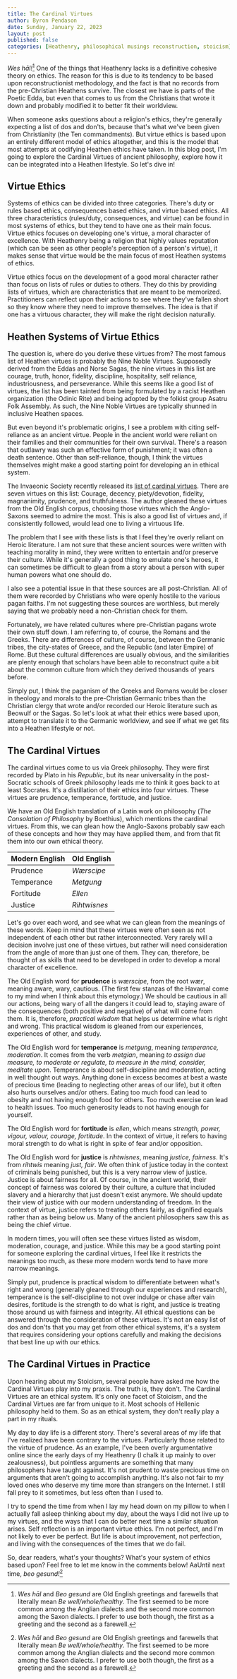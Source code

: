 ```yaml
---
title: The Cardinal Virtues
author: Byron Pendason
date: Sunday, January 22, 2023
layout: post
published: false
categories: [Heathenry, philosophical musings reconstruction, stoicism]
---
```


*Wes hāl!*[^1] One of the things that Heathenry lacks is a definitive cohesive theory on ethics. The reason for this is due to its tendency to be based upon reconstructionist methodology, and the fact is that no records from the pre-Christian Heathens survive. The closest we have is parts of the Poetic Edda, but even that comes to us from the Christians that wrote it down and probably modified it to better fit their worldview.

When someone asks questions about a religion's ethics, they're generally expecting a list of dos and don'ts, because that's what we've been given from Christianity (the Ten commandments). But virtue ethics is based upon an entirely different model of ethics altogether, and this is the model that most attempts at codifying Heathen ethics have taken. In this blog post, I'm going to explore the Cardinal Virtues of ancient philosophy, explore how it can be integrated into a Heathen lifestyle. So let's dive in!

## Virtue Ethics

Systems of ethics can be divided into three categories. There's duty or rules based ethics, consequences based ethics, and virtue based ethics. All three characteristics (rules/duty, consequences, and virtue) can be found in most systems of ethics, but they tend to have one as their main focus. Virtue ethics focuses on developing one's virtue, a moral character of excellence. With Heathenry being a religion that highly values reputation (which can be seen as other people's perception of a person's virtue), it makes sense that virtue would be the main focus of most Heathen systems of ethics. 

Virtue ethics focus on the development of a good moral character rather than focus on lists of rules or duties to others. They do this by providing lists of virtues, which are characteristics that are meant to be memorized. Practitioners can reflect upon their actions to see where they've fallen short so they know where they need to improve themselves. The idea is that if one has a virtuous character, they will make the right decision naturally.

## Heathen Systems of Virtue Ethics

The question is, where do you derive these virtues from? The most famous list of Heathen virtues is probably the Nine Noble Virtues. Supposedly derived from the Eddas and Norse Sagas, the nine virtues in this list are courage, truth, honor, fidelity, discipline, hospitality, self reliance, industriousness, and perseverance. While this seems like a good list of virtues, the list has been tainted from being formulated by a racist Heathen organization (the Odinic Rite) and being adopted by the folkist group Asatru Folk Assembly. As such, the Nine Noble Virtues are typically shunned in inclusive Heathen spaces.

But even beyond it's problematic origins, I see a problem with citing self-reliance as an ancient virtue. People in the ancient world were reliant on their families and their communities for their own survival. There's a reason that outlawry was such an effective form of punishment; it was often a death sentence. Other than self-reliance, though, I think the virtues themselves might make a good starting point for developing an in ethical system.

The Invaeonic Society recently released its [list of cardinal virtues](https://ingwine.org/knowledge-base-2/our-customs-concerning-personal-honor-and-ethics/). There are seven virtues on this list: Courage, decency, piety/devotion, fidelity, magnanimity, prudence, and truthfulness. The author gleaned these virtues from the Old English corpus, choosing those virtues which the Anglo-Saxons seemed to admire the most. This is also a good list of virtues and, if consistently followed, would lead one to living a virtuous life.

The problem that I see with these lists is that I feel they're overly reliant on Heroic literature. I am not sure that these ancient sources were written with teaching morality in mind, they were written to entertain and/or preserve their culture. While it's generally a good thing to emulate one's heroes, it can sometimes be difficult to glean from a story about a person with super human powers what one should do.

I also see a potential issue in that these sources are all post-Christian. All of them were recorded by Christians who were openly hostile to the various pagan faiths. I'm not suggesting these sources are worthless, but merely saying that we probably need a non-Christian check for them. 

Fortunately, we have related cultures where pre-Christian pagans wrote their own stuff down. I am referring to, of course, the Romans and the Greeks. There are differences of culture, of course, between the Germanic tribes, the city-states of Greece, and the Republic (and later Empire) of Rome. But these cultural differences are usually obvious, and the similarities are plenty enough that scholars have been able to reconstruct quite a bit about the common culture from which they derived thousands of years before.

Simply put, I think the paganism of the Greeks and Romans would be closer in theology and morals to the pre-Christian Germanic tribes than the Christian clergy that wrote and/or recorded our Heroic literature such as Beowulf or the Sagas. So let's look at what their ethics were based upon, attempt to translate it to the Germanic worldview, and see if what we get fits into a Heathen lifestyle or not.

## The Cardinal Virtues

The cardinal virtues come to us via Greek philosophy. They were first recorded by Plato in his *Republic*, but its near universality in the post-Socratic schools of Greek philosophy leads me to think it goes back to at least Socrates. It's a distillation of their ethics into four virtues. These virtues are prudence, temperance, fortitude, and justice.

We have an Old English translation of a Latin work on philosophy (*The Consolation of Philosophy* by Boethius), which mentions the cardinal virtues. From this, we can glean how the Anglo-Saxons probably saw each of these concepts and how they may have applied them, and from that fit them into our own ethical theory.

Modern English | Old English
---------------|------------
Prudence       | *Wærscipe*
Temperance     | *Metgung*
Fortitude      | *Ellen*
Justice        | *Rihtwisnes*

Let's go over each word, and see what we can glean from the meanings of these words. Keep in mind that these virtues were often seen as not independent of each other but rather interconnected. Very rarely will a decision involve just one of these virtues, but rather will need consideration from the angle of more than just one of them. They can, therefore, be thought of as skills that need to be developed in order to develop a moral character of excellence.

The Old English word for **prudence** is *wærscipe*, from the root *wær*, meaning aware, wary, cautious. (The first few stanzas of the Havamal come to my mind when I think about this etymology.) We should be cautious in all our actions, being wary of all the dangers it could lead to, staying aware of the consequences (both positive and negative) of what will come from them. It is, therefore, *practical wisdom* that helps us determine what is right and wrong. This practical wisdom is gleaned from our experiences, experiences of other, and study.

The Old English word for **temperance** is *metgung*, meaning *temperance, moderation*. It comes from the verb *metgian*, meaning *to assign due measure, to moderate or regulate, to measure in the mind, consider, meditate upon*. Temperance is about self-discipline and moderation, acting in well thought out ways. Anything done in excess becomes at best a waste of precious time (leading to neglecting other areas of our life), but it often also hurts ourselves and/or others. Eating too much food can lead to obesity and not having enough food for others. Too much exercise can lead to health issues. Too much generosity leads to not having enough for yourself. 

The Old English word for **fortitude** is *ellen*, which means *strength, power, vigour, valour, courage, fortitude*. In the context of virtue, it refers to having moral strength to do what is right in spite of fear and/or opposition.

The Old English word for **justice** is *rihtwisnes*, meaning *justice, fairness*. It's from *rihtwis* meaning *just, fair*. We often think of justice today in the context of criminals being punished, but this is a very narrow view of justice. Justice is about fairness for all. Of course, in the ancient world, their concept of fairness was colored by their culture, a culture that included slavery and a hierarchy that just doesn't exist anymore. We should update their view of justice with our modern understanding of freedom. In the context of virtue, justice refers to treating others fairly, as dignified equals rather than as being below us. Many of the ancient philosophers saw this as being the chief virtue.

In modern times, you will often see these virtues listed as wisdom, moderation, courage, and justice. While this may be a good starting point for someone exploring the cardinal virtues, I feel like it restricts the meanings too much, as these more modern words tend to have more narrow meanings.

Simply put, prudence is practical wisdom to differentiate between what's right and wrong (generally gleaned through our experiences and research), temperance is the self-discipline to not over indulge or chase after vain desires, fortitude is the strength to do what is right, and justice is treating those around us with fairness and integrity. All ethical questions can be answered through the consideration of these virtues. It's not an easy list of dos and don'ts that you may get from other ethical systems, it's a system that requires considering your options carefully and making the decisions that best line up with our ethics.

## The Cardinal Virtues in Practice

Upon hearing about my Stoicism, several people have asked me how the Cardinal Virtues play into my praxis. The truth is, they don't. The Cardinal Virtues are an ethical system. It's only one facet of Stoicism, and the Cardinal Virtues are far from unique to it. Most schools of Hellenic philosophy held to them. So as an ethical system, they don't really play a part in my rituals.

My day to day life is a different story. There's several areas of my life that I've realized have been contrary to the virtues. Particularly those related to the virtue of prudence. As an example, I've been overly argumentative online since the early days of my Heathenry (I chalk it up mainly to over zealousness), but pointless arguments are something that many philosophers have taught against. It's not prudent to waste precious time on arguments that aren't going to accomplish anything. It's also not fair to my loved ones who deserve my time more than strangers on the Internet. I still fall prey to it sometimes, but less often than I used to.

I try to spend the time from when I lay my head down on my pillow to when I actually fall asleep thinking about my day, about the ways I did not live up to my virtues, and the ways that I can do better next time a similar situation arises. Self reflection is an important virtue ethics. I'm not perfect, and I'm not likely to ever be perfect. But life is about improvement, not perfection, and living with the consequences of the times that we do fail.

So, dear readers, what's your thoughts? What's your system of ethics based upon? Feel free to let me know in the comments below! AaUntil next time, *beo gesund!*[^1]

[^1]: *Wes hāl* and *Beo gesund* are Old English greetings and farewells that literally mean *Be well/whole/healthy*. The first seemed to be more common among the Anglian dialects and the second more common among the Saxon dialects. I prefer to use both though, the first as a greeting and the second as a farewell.

